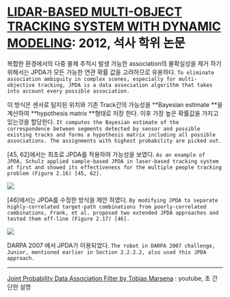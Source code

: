 # [LIDAR-BASED MULTI-OBJECT TRACKING SYSTEM WITH DYNAMIC MODELING](https://neu-gou.github.io/thesis_Mengran.pdf): 2012, 석사 학위 논문

복합한 환경에서의 다중 물체 추적시 발생 가능한 association의 불확실성을 제거 하기 위해서는  JPDA가 모든 가능한 연관 확률 값을 고려하므로 유용하다. `To eliminate association ambiguity in complex scenes, especially for multi-objective tracking, JPDA is a data association algorithm that takes into account every possible association. `

이 방식은 센서로 탐지된 위치와 기존 Track간의 가능성을 **Bayesian estimate **을 계산하여 **hypothesis matrix **형태로 저장 한다. 이후 가장 높은 확률값을 가지고 있는것을 할당한다.  ` It computes the Bayesian estimate of the correspondence between segments detected by sensor and possible existing tracks and forms a hypothesis matrix including all possible associations. The assignments with highest probability are picked out. `

 [45, 62]에서는 최초로 JPDA를 적용하여 가능성을 보였다. `As an example of JPDA, Schulz applied sample-based JPDA in laser-based tracking system at first and showed its effectiveness for the multiple people tracking problem (Figure 2.16) [45, 62]. `

![](https://i.imgur.com/S3hU37H.png)


[46]에서는 JPDA를 수정한 방식을 제안 하였다. `By modifying JPDA to separate highly-correlated target-path combinations from poorly-correlated combinations, Frank, et al. proposed two extended JPDA approaches and tested them off-line (Figure 2.17) [46]. `

![](https://i.imgur.com/pH29bxg.png)


DARPA 2007 에서 JPDA가 이용되었다. `The robot in DARPA 2007 challenge, Junior, mentioned earlier in Section 2.2.2.2, also used this JPDA approach.`

---

[Joint Probability Data Association Filter by Tobias Marsena](https://www.youtube.com/watch?v=SM44SEKAglo) : youtube, 초 간단한 설명 


